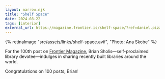 ```yaml
---
layout: narrow.njk
title: "Shelf Space"
date: 2024-08-22
tags: [interior]
external_url: https://magazine.frontier.is/shelf-space/?ref=daniel.pizza
---
```


{% retinaImage "src/assets/links/shelf-space.avif", "Photo: Ana Skobe" %}

For the 100th post on [Frontier Magazine](https://magazine.frontier.is/?ref=daniel.pizza "Frontier Magazine homepage"), Brian Sholis—self-proclaimed library devotee—indulges in sharing recently built libraries around the world.

Congratulations on 100 posts, Brian!